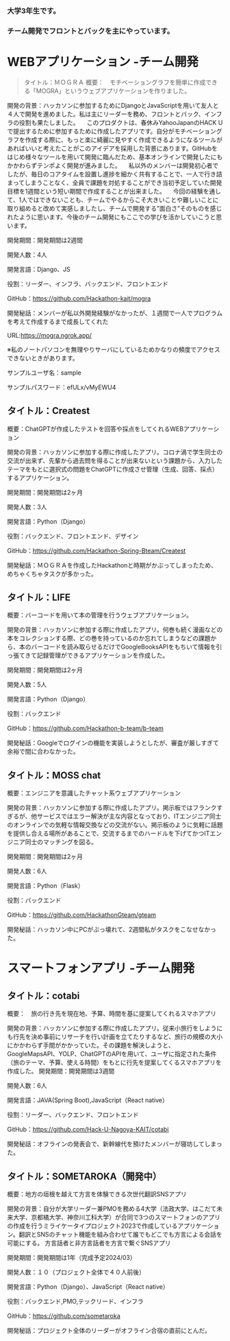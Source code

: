 ### 大学3年生です。
### チーム開発でフロントとバックを主にやっています。


# WEBアプリケーション -チーム開発
> タイトル：ＭＯＧＲＡ
概要：　モチベーショングラフを簡単に作成できる「MOGRA」というウェブアプリケーションを作りました。

開発の背景：ハッカソンに参加するためにDjangoとJavaScriptを用いて友人と４人で開発を進めました。私は主にリーダーを務め、フロントとバック、インフラの役割も果たしました。
　このプロダクトは、春休みYahooJapanのHACK Uで提出するために参加するために作成したアプリです。自分がモチベーショングラフを作成する際に、もっと楽に綺麗に見やすく作成できるようになるツールがあればいいと考えたことがこのアイデアを採用した背景にあります。GitHubをはじめ様々なツールを用いて開発に臨んだため、基本オンラインで開発したにもかかわらずテンポよく開発が進みました。
　私以外のメンバーは開発初心者でしたが、毎日のコアタイムを設置し進捗を細かく共有することで、一人で行き詰まってしまうことなく、全員で課題を対処することができ当初予定していた開発目標を1週間という短い期間で作成することが出来ました。
　今回の経験を通して、1人ではできないことも、チームでやるからこそ大きいことや難しいことに取り組めると改めて実感しましたし、チームで開発する”面白さ”そのものを感じれたように思います。今後のチーム開発にもここでの学びを活かしていこうと思います。
 
開発期間：開発期間は2週間

開発人数：4人

開発言語：Django、JS

役割：リーダー、インフラ、バックエンド、フロントエンド

GitHub：https://github.com/Hackathon-kait/mogra

開発秘話：メンバーが私以外開発経験がなかったが、１週間で一人でプログラムを考えて作成するまで成長してくれた

URL:https://mogra.ngrok.app/

※私のノートパソコンを無理やりサーバにしているためかなりの頻度でアクセスできないときがあります。

サンプルユーザ名：sample

サンプルパスワード：efULx/vMyEWU4


## タイトル：Createst

概要：ChatGPTが作成したテストを回答や採点をしてくれるWEBアプリケーション

開発の背景：ハッカソンに参加する際に作成したアプリ。コロナ渦で学生同士の交流が出来ず、先輩から過去問を得ることが出来ないという課題から、入力したテーマをもとに選択式の問題をChatGPTに作成させ管理（生成、回答、採点）するアプリケーション。

開発期間：開発期間は2ヶ月

開発人数：3人

開発言語：Python（Django）

役割：バックエンド、フロントエンド、デザイン

GitHub：https://github.com/Hackathon-Spring-Bteam/Createst

開発秘話：ＭＯＧＲＡを作成したHackathonと時期がかぶってしまったため、めちゃくちゃタスクが多かった。

## タイトル：LIFE

概要：バーコードを用いて本の管理を行うウェブアプリケーション。

開発の背景：ハッカソンに参加する際に作成したアプリ。何巻も続く漫画などの本をコレクションする際、どの巻を持っているのか忘れてしまうなどの課題から、本のバーコードを読み取らせるだけでGoogleBooksAPIをもちいて情報を引っ張てきて記録管理ができるアプリケーションを作成した。

開発期間：開発期間は2ヶ月

開発人数：5人

開発言語：Python（Django）

役割：バックエンド

GitHub：https://github.com/Hackathon-b-team/b-team

開発秘話：Googleでログインの機能を実装しようとしたが、審査が厳しすぎて余裕で間に合わなかった。

## タイトル：MOSS chat

概要：エンジニアを意識したチャット系ウェブアプリケーション

開発の背景：ハッカソンに参加する際に作成したアプリ。掲示板ではフランクすぎるが、他サービスではエラー解決が主な内容となっており、ITエンジニア同士のオンラインでの気軽な情報交換などの交流がない。掲示板のように気軽に話題を提供し合える場所があることで、交流するまでのハードルを下げてかつITエンジニア同士のマッチングを図る。

開発期間：開発期間は2ヶ月

開発人数：6人

開発言語：Python（Flask）

役割：バックエンド

GitHub：https://github.com/HackathonGteam/gteam

開発秘話：ハッカソン中にPCがぶっ壊れて、2週間私がタスクをこなせなかった。



# スマートフォンアプリ -チーム開発
## タイトル：cotabi
概要：　旅の行き先を現在地、予算、時間を基に提案してくれるスマホアプリ

開発の背景：ハッカソンに参加する際に作成したアプリ。従来小旅行をしようにも行先を決め事前にリサーチを行い計画を立てたりするなど、旅行の規模の大小にかかわらず手間がかかっていた。その課題を解決しようと、GoogleMapsAPI、YOLP、ChatGPTのAPIを用いて、ユーザに指定された条件（旅のテーマ、予算、使える時間）をもとに行先を提案してくるスマホアプリを作成した。
開発期間：開発期間は3週間

開発人数：6人

開発言語：JAVA(Spring Boot),JavaScript（React native）

役割：リーダー、バックエンド、フロントエンド

GitHub：https://github.com/Hack-U-Nagoya-KAIT/cotabi

開発秘話：オフラインの発表会で、新幹線代を預けたメンバーが寝坊してしまった。

## タイトル：SOMETAROKA（開発中）

概要：地方の垣根を越えて方言を体験できる次世代翻訳SNSアプリ

開発の背景：自分が大学リーダー兼PMOを務める4大学（法政大学、はこだて未来大学、京都橘大学、神奈川工科大学）が合同で3つのスマートフォンのアプリの作成を行うミライケータイプロジェクト2023で作成しているアプリケーション。翻訳とSNSのチャット機能を組み合わせて誰でもどこでも方言による会話を可能にする。
方言話者と非方言話者を方言で繋ぐSNSアプリ

開発期間：開発期間は1年（完成予定2024/03）

開発人数：１０（プロジェクト全体で４０人前後）

開発言語：Python（Django）、JavaScript（React native）

役割：バックエンド,PMO,テックリード、インフラ

GitHub：https://github.com/sometaroka

開発秘話：プロジェクト全体のリーダーがオフライン合宿の直前にとんだ。
<!--
**hitugihane/hitugihane** is a ✨ _special_ ✨ repository because its `README.md` (this file) appears on your GitHub profile.

Here are some ideas to get you started:

- 🔭 I’m currently working on ...
- 🌱 I’m currently learning ...
- 👯 I’m looking to collaborate on ...
- 🤔 I’m looking for help with ...
- 💬 Ask me about ...
- 📫 How to reach me: ...
- 😄 Pronouns: ...
- ⚡ Fun fact: ...
-->

